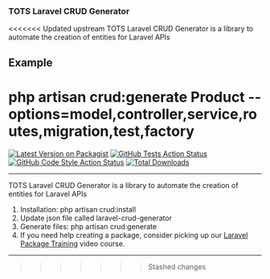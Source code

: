 ### TOTS Laravel CRUD Generator

<<<<<<< Updated upstream
TOTS Laravel CRUD Generator is a library to automate the creation of entities for Laravel APIs

## Example

php artisan crud:generate Product --options=model,controller,service,routes,migration,test,factory
=======
[![Latest Version on Packagist](https://img.shields.io/packagist/v/Tots-Agency/laravel-crud-generator.svg?style=flat-square)](https://packagist.org/packages/Tots-Agency/laravel-crud-generator)
[![GitHub Tests Action Status](https://img.shields.io/github/actions/workflow/status/Tots-Agency/laravel-crud-generator/run-tests.yml?branch=main&label=tests&style=flat-square)](https://github.com/Tots-Agency/laravel-crud-generator/actions?query=workflow%3Arun-tests+branch%3Amain)
[![GitHub Code Style Action Status](https://img.shields.io/github/actions/workflow/status/Tots-Agency/laravel-crud-generator/fix-php-code-style-issues.yml?branch=main&label=code%20style&style=flat-square)](https://github.com/Tots-Agency/laravel-crud-generator/actions?query=workflow%3A"Fix+PHP+code+style+issues"+branch%3Amain)
[![Total Downloads](https://img.shields.io/packagist/dt/Tots-Agency/laravel-crud-generator?style=flat-square)](https://packagist.org/packages/Tots-Agency/laravel-crud-generator)

---
TOTS Laravel CRUD Generator is a library to automate the creation of entities for Laravel APIs

1. Installation: php artisan crud:install
2. Update json file called laravel-crud-generator
3. Generate files: php artisan crud:generate
4. If you need help creating a package, consider picking up our <a href="https://laravelpackage.training">Laravel Package Training</a> video course.
---
>>>>>>> Stashed changes
